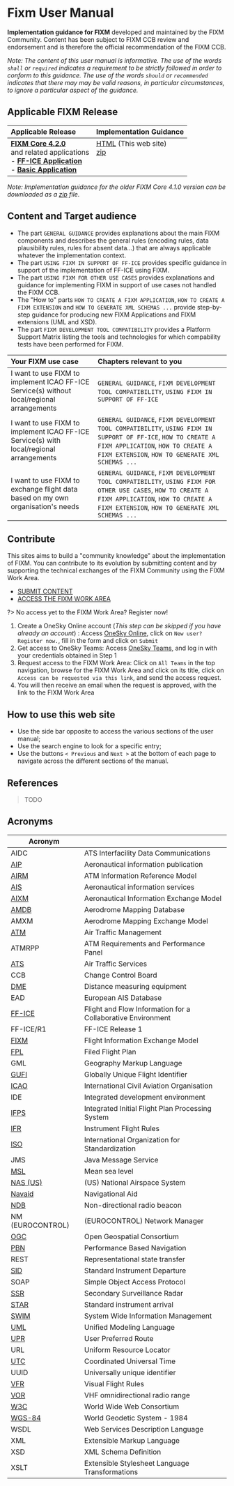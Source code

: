 # Fixm User Manual

**Implementation guidance for FIXM** developed and maintained by the FIXM Community. Content has been subject to FIXM CCB review and endorsement and is therefore the official recommendation of the FIXM CCB. 

*Note: The content of this user manual is informative. The use of the words `shall` or `required` indicates a requirement to be strictly followed in order to conform to this guidance. The use of the words `should` or `recommended` indicates that there may may be valid reasons, in particular circumstances, to ignore a particular aspect of the guidance.*

## Applicable FIXM Release

|Applicable Release| Implementation Guidance |
|:-|:------|
| **[FIXM Core 4.2.0][FIXM Core 4.2.0]**<br>and related applications<br>- **[FF-ICE Application][FF-ICE Application]**<br>- **[Basic Application][Basic Application]** | [HTML]() (This web site)<br>[zip]()<br><br><br>|

*Note: Implementation guidance for the older FIXM Core 4.1.0 version can be downloaded as a [zip](https://www.fixm.aero/documents/FIXM%20Implementation%20Guidance_FIXM%20v4.1.0.zip) file.*

## Content and Target audience

- The part `GENERAL GUIDANCE` provides explanations about the main FIXM components and describes the general rules (encoding rules, data plausibility rules, rules for absent data…) that are always applicable whatever the implementation context.
- The part `USING FIXM IN SUPPORT OF FF-ICE` provides specific guidance in support of the implementation of FF-ICE using FIXM.
- The part `USING FIXM FOR OTHER USE CASES` provides explanations and guidance for implementing FIXM in support of use cases not handled the FIXM CCB.
- The "How to" parts `HOW TO CREATE A FIXM APPLICATION`, `HOW TO CREATE A FIXM EXTENSION` and `HOW TO GENERATE XML SCHEMAS ...` provide step-by-step guidance for producing new FIXM Applications and FIXM extensions (UML and XSD).
- The part `FIXM DEVELOPMENT TOOL COMPATIBILITY` provides a Platform Support Matrix listing the tools and technologies for which compability tests have been performed for FIXM.

| Your FIXM use case | Chapters relevant to you |
|:-|:---| 
| I want to use FIXM to implement ICAO FF-ICE Service(s) without local/regional arrangements | `GENERAL GUIDANCE`, `FIXM DEVELOPMENT TOOL COMPATIBILITY`, `USING FIXM IN SUPPORT OF FF-ICE` |
| I want to use FIXM to implement ICAO FF-ICE Service(s) with local/regional arrangements | `GENERAL GUIDANCE`, `FIXM DEVELOPMENT TOOL COMPATIBILITY`, `USING FIXM IN SUPPORT OF FF-ICE`, `HOW TO CREATE A FIXM APPLICATION`, `HOW TO CREATE A FIXM EXTENSION`, `HOW TO GENERATE XML SCHEMAS ...`|
| I want to use FIXM to exchange flight data based on my own organisation's needs | `GENERAL GUIDANCE`, `FIXM DEVELOPMENT TOOL COMPATIBILITY`, `USING FIXM FOR OTHER USE CASES`, `HOW TO CREATE A FIXM APPLICATION`, `HOW TO CREATE A FIXM EXTENSION`, `HOW TO GENERATE XML SCHEMAS ...` |


## Contribute

This sites aims to build a "community knowledge" about the implementation of FIXM. You can contribute to its evolution by submitting content and by supporting the technical exchanges of the FIXM Community using the FIXM Work Area.

- [SUBMIT CONTENT][SUBMIT CONTENT]
- [ACCESS THE FIXM WORK AREA][ACCESS THE FIXM WORK AREA]

?> No access yet to the FIXM Work Area? Register now!

1. Create a OneSky Online account (*This step can be skipped if you have already an account*) : Access [OneSky Online][OneSky Online], click on `New user? Register now.`, fill in the form and click on `Submit`
2. Get access to OneSky Teams: Access [OneSky Teams][OneSky Teams], and log in with your credentials obtained in Step 1
3. Request access to the FIXM Work Area: Click on `All Teams` in the top navigation, browse for the FIXM Work Area and click on its title, click on `Access can be requested via this link`, and send the access request.
4. You will then receive an email when the request is approved, with the link to the FIXM Work Area

## How to use this web site

- Use the side bar opposite to access the various sections of the user manual;
- Use the search engine to look for a specific entry;
- Use the buttons `< Previous` and `Next >` at the bottom of each page to navigate across the different sections of the manual.


## References

> TODO

## Acronyms

| **Acronym** |                                                                          |
|-------------|--------------------------------------------------------------------------|
| AIDC             | ATS Interfacility Data Communications |
| [AIP][AIP]       | Aeronautical information publication |
| [AIRM][AIRM]     | ATM Information Reference Model |
| [AIS][AIS]       | Aeronautical information services |
| [AIXM][AIXM]     | Aeronautical Information Exchange Model |
| [AMDB][AMDB]     | Aerodrome Mapping Database |
| AMXM             | Aerodrome Mapping Exchange Model |
| [ATM][ATM]       | Air Traffic Management |
| ATMRPP           | ATM Requirements and Performance Panel |
| [ATS][ATS]       | Air Traffic Services |
| CCB              | Change Control Board |
| [DME][DME]       | Distance measuring equipment |
| EAD              | European AIS Database |
| [FF-ICE][FF-ICE] | Flight and Flow Information for a Collaborative Environment |
| FF-ICE/R1        | FF-ICE Release 1 |
| [FIXM][FIXM]     | Flight Information Exchange Model |
| [FPL][FPL]       | Filed Flight Plan |
| GML              | Geography Markup Language |
| [GUFI][GUFI]     | Globally Unique Flight Identifier |
| [ICAO][ICAO]     | International Civil Aviation Organisation |
| IDE              | Integrated development environment |
| [IFPS][IFPS]     | Integrated Initial Flight Plan Processing System |
| [IFR][IFR]       | Instrument Flight Rules |
| [ISO][ISO]       | International Organization for Standardization |
| JMS              | Java Message Service |
| [MSL][MSL]       | Mean sea level |
| [NAS (US)][NAS (US)] | (US) National Airspace System |
| [Navaid][Navaid] | Navigational Aid |
| [NDB][NDB]       | Non-directional radio beacon |
| NM (EUROCONTROL) | (EUROCONTROL) Network Manager |
| [OGC][OGC]       | Open Geospatial Consortium |
| [PBN][PBN]       | Performance Based Navigation |
| REST             | Representational state transfer |
| [SID][SID]       | Standard Instrument Departure |
| SOAP             | Simple Object Access Protocol |
| [SSR][SSR]       | Secondary Surveillance Radar |
| [STAR][STAR]     | Standard instrument arrival |
| [SWIM][SWIM]     | System Wide Information Management |
| [UML][UML]       | Unified Modeling Language |
| [UPR][UPR]       | User Preferred Route |
| URL              | Uniform Resource Locator |
| [UTC][UTC]       | Coordinated Universal Time |
| UUID             | Universally unique identifier |
| [VFR][VFR]       | Visual Flight Rules |
| [VOR][VOR]       | VHF omnidirectional radio range |
| [W3C][W3C]       | World Wide Web Consortium |
| [WGS-84][WGS-84] | World Geodetic System - 1984 |
| WSDL             | Web Services Description Language |
| XML              | Extensible Markup Language |
| XSD              | XML Schema Definition |
| XSLT             | Extensible Stylesheet Language Transformations |


[FIXM Core 4.2.0]: https://www.fixm.aero/release.pl?rel=FIXM-4.2.0
[FF-ICE Application]: https://www.fixm.aero/release.pl?rel=FFICE-Msg-1.0.0
[Basic Application]: https://www.fixm.aero/release.pl?rel=Basic-Msg-1.0.0

[AIP]: http://airm.aero/viewer/1.0.0/includes-supplements/contextual-model-abbreviations.html#AIP
[AIRM]: http://airm.aero/viewer/1.0.0/includes-supplements/contextual-model-abbreviations.html#AIRM
[AIS]: http://airm.aero/viewer/1.0.0/includes-supplements/contextual-model-abbreviations.html#AIS
[AIXM]: http://airm.aero/viewer/1.0.0/includes-supplements/contextual-model-abbreviations.html#AIXM
[AMDB]: http://airm.aero/viewer/1.0.0/includes-supplements/contextual-model-abbreviations.html#AMDB
[ATM]: http://airm.aero/viewer/1.0.0/includes-supplements/contextual-model-abbreviations.html#ATM
[ATS]: http://airm.aero/viewer/1.0.0/includes-supplements/contextual-model-abbreviations.html#ATS
[DME]: http://airm.aero/viewer/1.0.0/includes-supplements/contextual-model-abbreviations.html#DME
[FF-ICE]: http://airm.aero/viewer/1.0.0/includes-supplements/contextual-model-abbreviations.html#FF-ICE
[FIXM]: http://airm.aero/viewer/1.0.0/includes-supplements/contextual-model-abbreviations.html#FIXM
[FPL]: http://airm.aero/viewer/1.0.0/includes-supplements/contextual-model-abbreviations.html#FPL
[GUFI]: http://airm.aero/viewer/1.0.0/includes-supplements/contextual-model-abbreviations.html#GUFI
[ICAO]: http://airm.aero/viewer/1.0.0/includes-supplements/contextual-model-abbreviations.html#ICAO
[IFPS]: http://airm.aero/viewer/1.0.0/includes-supplements/contextual-model-abbreviations.html#IFPS
[IFR]: http://airm.aero/viewer/1.0.0/includes-supplements/contextual-model-abbreviations.html#IFR
[ISO]: http://airm.aero/viewer/1.0.0/includes-supplements/contextual-model-abbreviations.html#ISO
[MSL]: http://airm.aero/viewer/1.0.0/includes-supplements/contextual-model-abbreviations.html#MSL
[NAS (US)]: http://airm.aero/viewer/1.0.0/includes-supplements/contextual-model-abbreviations.html#NAS
[Navaid]: http://airm.aero/viewer/1.0.0/includes-supplements/contextual-model-abbreviations.html#Navaid
[NDB]: http://airm.aero/viewer/1.0.0/includes-supplements/contextual-model-abbreviations.html#NDB
[OGC]: http://airm.aero/viewer/1.0.0/includes-supplements/contextual-model-abbreviations.html#OGC
[PBN]: http://airm.aero/viewer/1.0.0/includes-supplements/contextual-model-abbreviations.html#PBN
[SID]: http://airm.aero/viewer/1.0.0/includes-supplements/contextual-model-abbreviations.html#SID
[SSR]: http://airm.aero/viewer/1.0.0/includes-supplements/contextual-model-abbreviations.html#SSR
[STAR]: http://airm.aero/viewer/1.0.0/includes-supplements/contextual-model-abbreviations.html#STAR
[SWIM]: http://airm.aero/viewer/1.0.0/includes-supplements/contextual-model-abbreviations.html#SWIM
[UML]: http://airm.aero/viewer/1.0.0/includes-supplements/contextual-model-abbreviations.html#UML
[UPR]: http://airm.aero/viewer/1.0.0/includes-supplements/contextual-model-abbreviations.html#UPR
[UTC]: http://airm.aero/viewer/1.0.0/includes-supplements/contextual-model-abbreviations.html#UTC
[VFR]: http://airm.aero/viewer/1.0.0/includes-supplements/contextual-model-abbreviations.html#VFR
[VOR]: http://airm.aero/viewer/1.0.0/includes-supplements/contextual-model-abbreviations.html#VOR
[W3C]: http://airm.aero/viewer/1.0.0/includes-supplements/contextual-model-abbreviations.html#W3C
[WGS-84]: http://airm.aero/viewer/1.0.0/includes-supplements/contextual-model-abbreviations.html#WGS84

[OneSky Online]: https://ext.eurocontrol.int/
[OneSky Teams]: https://ost.eurocontrol.int/Pages/default.aspx
[ACCESS THE FIXM WORK AREA]: https://ost.eurocontrol.int/sites/FIXM/SitePages/Home.aspx
[SUBMIT CONTENT]: https://www.fixm.aero/content/contact.pl?category=Technical&version=Other&versionOther=FIXM%20User%20Manual&details=Describe%20proposed%20content%20here

